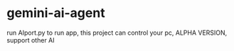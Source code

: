# gemini-ai-agent
run AIport.py to run app, 
this project can control your pc, 
ALPHA VERSION, support other AI
